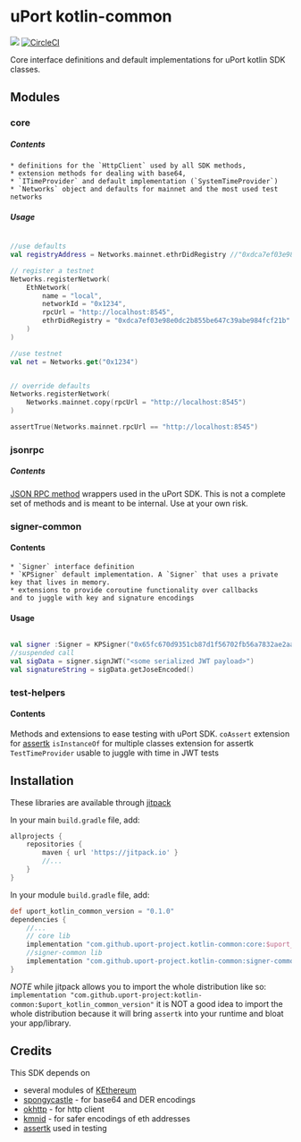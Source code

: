 # uPort kotlin-common

[![](https://jitpack.io/v/uport-project/kotlin-common.svg)](https://jitpack.io/#uport-project/kotlin-common)
[![CircleCI](https://circleci.com/gh/uport-project/kotlin-common.svg?style=svg)](https://circleci.com/gh/uport-project/kotlin-common)

Core interface definitions and default implementations for uPort kotlin SDK classes.

## Modules

### core

##### Contents
    * definitions for the `HttpClient` used by all SDK methods,
    * extension methods for dealing with base64,
    * `ITimeProvider` and default implementation (`SystemTimeProvider`)
    * `Networks` object and defaults for mainnet and the most used test networks
##### Usage
```kotlin

//use defaults
val registryAddress = Networks.mainnet.ethrDidRegistry //"0xdca7ef03e98e0dc2b855be647c39abe984fcf21b"

// register a testnet
Networks.registerNetwork(
    EthNetwork(
        name = "local",
        networkId = "0x1234",
        rpcUrl = "http://localhost:8545",
        ethrDidRegistry = "0xdca7ef03e98e0dc2b855be647c39abe984fcf21b"
    )
)

//use testnet
val net = Networks.get("0x1234")


// override defaults
Networks.registerNetwork(
    Networks.mainnet.copy(rpcUrl = "http://localhost:8545")
)

assertTrue(Networks.mainnet.rpcUrl == "http://localhost:8545")

```

### jsonrpc
##### Contents
 [JSON RPC method](https://github.com/ethereum/wiki/wiki/JSON-RPC) wrappers used in the uPort SDK.
 This is not a complete set of methods and is meant to be internal. Use at your own risk.

### signer-common
#### Contents
    * `Signer` interface definition
    * `KPSigner` default implementation. A `Signer` that uses a private key that lives in memory.
    * extensions to provide coroutine functionality over callbacks
    and to juggle with key and signature encodings
#### Usage
```kotlin

val signer :Signer = KPSigner("0x65fc670d9351cb87d1f56702fb56a7832ae2aab3427be944ab8c9f2a0ab87960")
//suspended call
val sigData = signer.signJWT("<some serialized JWT payload>")
val signatureString = sigData.getJoseEncoded()
```
### test-helpers
#### Contents
Methods and extensions to ease testing with uPort SDK.
`coAssert` extension for [assertk](https://github.com/willowtreeapps/assertk)
`isInstanceOf` for multiple classes extension for assertk
`TestTimeProvider` usable to juggle with time in JWT tests

## Installation

These libraries are available through [jitpack](https://jitpack.io/)

In your main `build.gradle` file, add:

```groovy
allprojects {
    repositories {
        maven { url 'https://jitpack.io' }
        //...
    }
}
```

In your module `build.gradle` file, add:

```groovy
def uport_kotlin_common_version = "0.1.0"
dependencies {
    //...
    // core lib
    implementation "com.github.uport-project.kotlin-common:core:$uport_kotlin_common_version"
    //signer-common lib
    implementation "com.github.uport-project.kotlin-common:signer-common:$uport_kotlin_common_version"
}
```

*NOTE*
while jitpack allows you to import the whole distribution like so:
 `implementation "com.github.uport-project:kotlin-common:$uport_kotlin_common_version"`
 it is NOT a good idea to import the whole distribution because it will 
 bring `assertk` into your runtime and bloat your app/library.


## Credits

This SDK depends on
* several modules of [KEthereum](https://github.com/komputing/KEthereum)
* [spongycastle](https://rtyley.github.io/spongycastle/) - for base64 and DER encodings
* [okhttp](https://github.com/square/okhttp) - for http client
* [kmnid](https://github.com/uport-project/kmnid) - for safer encodings of eth addresses
* [assertk](https://github.com/willowtreeapps/assertk) used in testing
